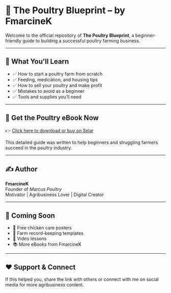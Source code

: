 # 🐔 The Poultry Blueprint – by FmarcineK

Welcome to the official repository of **The Poultry Blueprint**, a beginner-friendly guide to building a successful poultry farming business.

---

## 📘 What You'll Learn

- ✅ How to start a poultry farm from scratch  
- ✅ Feeding, medication, and housing tips  
- ✅ How to sell your poultry and make profit  
- ✅ Mistakes to avoid as a beginner  
- ✅ Tools and supplies you’ll need  

---

## 🚀 Get the Poultry eBook Now

👉 [Click here to download or buy on Selar](https://selar.com/7709o51301)

This detailed guide was written to help beginners and struggling farmers succeed in the poultry industry.

---

## ✍️ Author

**FmarcineK**  
Founder of *Marcus Poultry*  
Motivator | Agribusiness Lover | Digital Creator  

---

## 📌 Coming Soon

- 🐥 Free chicken care posters  
- 🧾 Farm record-keeping templates  
- 🎥 Video lessons  
- 📚 More eBooks from FmarcineK

---

## ❤️ Support & Connect

If this helped you, share the link with others or connect with me on social media for more agribusiness content.

